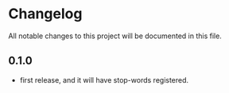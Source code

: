 # Changelog
All notable changes to this project will be documented in this file.

## 0.1.0
 - first release, and it will have stop-words registered.